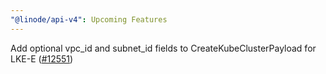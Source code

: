 ```yaml
---
"@linode/api-v4": Upcoming Features
---
```


Add optional vpc_id and subnet_id fields to CreateKubeClusterPayload for LKE-E ([#12551](https://github.com/linode/manager/pull/12551))
